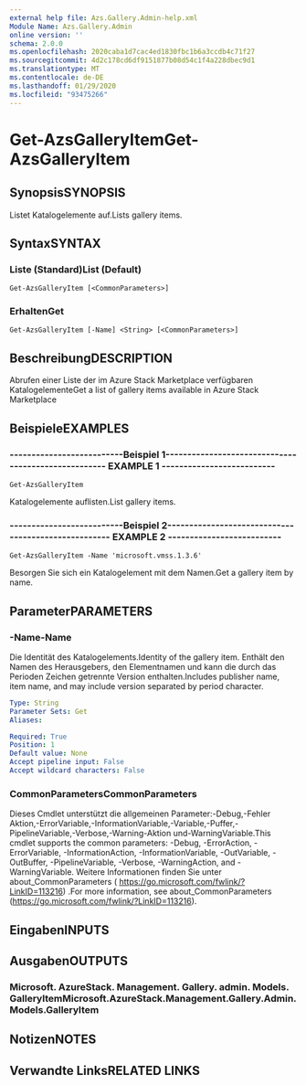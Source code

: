 ```yaml
---
external help file: Azs.Gallery.Admin-help.xml
Module Name: Azs.Gallery.Admin
online version: ''
schema: 2.0.0
ms.openlocfilehash: 2020caba1d7cac4ed1830fbc1b6a3ccdb4c71f27
ms.sourcegitcommit: 4d2c178cd6df9151877b08d54c1f4a228dbec9d1
ms.translationtype: MT
ms.contentlocale: de-DE
ms.lasthandoff: 01/29/2020
ms.locfileid: "93475266"
---
```

# <span data-ttu-id="da93f-101">Get-AzsGalleryItem</span><span class="sxs-lookup"><span data-stu-id="da93f-101">Get-AzsGalleryItem</span></span>

## <span data-ttu-id="da93f-102">Synopsis</span><span class="sxs-lookup"><span data-stu-id="da93f-102">SYNOPSIS</span></span>
<span data-ttu-id="da93f-103">Listet Katalogelemente auf.</span><span class="sxs-lookup"><span data-stu-id="da93f-103">Lists gallery items.</span></span>

## <span data-ttu-id="da93f-104">Syntax</span><span class="sxs-lookup"><span data-stu-id="da93f-104">SYNTAX</span></span>

### <span data-ttu-id="da93f-105">Liste (Standard)</span><span class="sxs-lookup"><span data-stu-id="da93f-105">List (Default)</span></span>
```
Get-AzsGalleryItem [<CommonParameters>]
```

### <span data-ttu-id="da93f-106">Erhalten</span><span class="sxs-lookup"><span data-stu-id="da93f-106">Get</span></span>
```
Get-AzsGalleryItem [-Name] <String> [<CommonParameters>]
```

## <span data-ttu-id="da93f-107">Beschreibung</span><span class="sxs-lookup"><span data-stu-id="da93f-107">DESCRIPTION</span></span>
<span data-ttu-id="da93f-108">Abrufen einer Liste der im Azure Stack Marketplace verfügbaren Katalogelemente</span><span class="sxs-lookup"><span data-stu-id="da93f-108">Get a list of gallery items available in Azure Stack Marketplace</span></span>

## <span data-ttu-id="da93f-109">Beispiele</span><span class="sxs-lookup"><span data-stu-id="da93f-109">EXAMPLES</span></span>

### <span data-ttu-id="da93f-110">--------------------------Beispiel 1--------------------------</span><span class="sxs-lookup"><span data-stu-id="da93f-110">-------------------------- EXAMPLE 1 --------------------------</span></span>
```
Get-AzsGalleryItem
```

<span data-ttu-id="da93f-111">Katalogelemente auflisten.</span><span class="sxs-lookup"><span data-stu-id="da93f-111">List gallery items.</span></span>

### <span data-ttu-id="da93f-112">--------------------------Beispiel 2--------------------------</span><span class="sxs-lookup"><span data-stu-id="da93f-112">-------------------------- EXAMPLE 2 --------------------------</span></span>
```
Get-AzsGalleryItem -Name 'microsoft.vmss.1.3.6'
```

<span data-ttu-id="da93f-113">Besorgen Sie sich ein Katalogelement mit dem Namen.</span><span class="sxs-lookup"><span data-stu-id="da93f-113">Get a gallery item by name.</span></span>

## <span data-ttu-id="da93f-114">Parameter</span><span class="sxs-lookup"><span data-stu-id="da93f-114">PARAMETERS</span></span>

### <span data-ttu-id="da93f-115">-Name</span><span class="sxs-lookup"><span data-stu-id="da93f-115">-Name</span></span>
<span data-ttu-id="da93f-116">Die Identität des Katalogelements.</span><span class="sxs-lookup"><span data-stu-id="da93f-116">Identity of the gallery item.</span></span>
<span data-ttu-id="da93f-117">Enthält den Namen des Herausgebers, den Elementnamen und kann die durch das Perioden Zeichen getrennte Version enthalten.</span><span class="sxs-lookup"><span data-stu-id="da93f-117">Includes publisher name, item name, and may include version separated by period character.</span></span>

```yaml
Type: String
Parameter Sets: Get
Aliases: 

Required: True
Position: 1
Default value: None
Accept pipeline input: False
Accept wildcard characters: False
```

### <span data-ttu-id="da93f-118">CommonParameters</span><span class="sxs-lookup"><span data-stu-id="da93f-118">CommonParameters</span></span>
<span data-ttu-id="da93f-119">Dieses Cmdlet unterstützt die allgemeinen Parameter:-Debug,-Fehler Aktion,-ErrorVariable,-InformationVariable,-Variable,-Puffer,-PipelineVariable,-Verbose,-Warning-Aktion und-WarningVariable.</span><span class="sxs-lookup"><span data-stu-id="da93f-119">This cmdlet supports the common parameters: -Debug, -ErrorAction, -ErrorVariable, -InformationAction, -InformationVariable, -OutVariable, -OutBuffer, -PipelineVariable, -Verbose, -WarningAction, and -WarningVariable.</span></span> <span data-ttu-id="da93f-120">Weitere Informationen finden Sie unter about_CommonParameters ( https://go.microsoft.com/fwlink/?LinkID=113216) .</span><span class="sxs-lookup"><span data-stu-id="da93f-120">For more information, see about_CommonParameters (https://go.microsoft.com/fwlink/?LinkID=113216).</span></span>

## <span data-ttu-id="da93f-121">Eingaben</span><span class="sxs-lookup"><span data-stu-id="da93f-121">INPUTS</span></span>

## <span data-ttu-id="da93f-122">Ausgaben</span><span class="sxs-lookup"><span data-stu-id="da93f-122">OUTPUTS</span></span>

### <span data-ttu-id="da93f-123">Microsoft. AzureStack. Management. Gallery. admin. Models. GalleryItem</span><span class="sxs-lookup"><span data-stu-id="da93f-123">Microsoft.AzureStack.Management.Gallery.Admin.Models.GalleryItem</span></span>

## <span data-ttu-id="da93f-124">Notizen</span><span class="sxs-lookup"><span data-stu-id="da93f-124">NOTES</span></span>

## <span data-ttu-id="da93f-125">Verwandte Links</span><span class="sxs-lookup"><span data-stu-id="da93f-125">RELATED LINKS</span></span>

